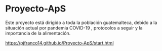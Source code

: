 # Proyecto-ApS
Este proyecto está dirigido a toda la población guatemalteca, debido a la situación actual por pandemia COVID-19 , protocolos a seguir y la importancia de la alimentación.


https://pjfranco14.github.io/Proyecto-ApS/start.html
